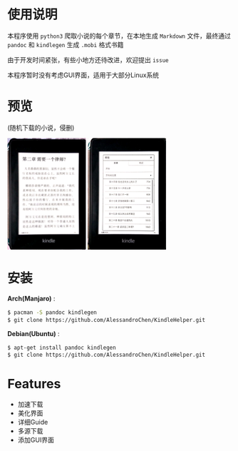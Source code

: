 # 使用说明

本程序使用 `python3` 爬取小说的每个章节，在本地生成 `Markdown` 文件，最终通过 `pandoc` 和 `kindlegen` 生成 `.mobi` 格式书籍

由于开发时间紧张，有些小地方还待改进，欢迎提出 `issue`

本程序暂时没有考虑GUI界面，适用于大部分Linux系统



# 预览

(随机下载的小说，侵删)



<img src="https://github.com/AlessandroChen/KindleHelper/blob/master/preview1.jpg" height = "250" div align=center/>

<img src="https://github.com/AlessandroChen/KindleHelper/blob/master/preview2.jpg" height = "250" div align=center/>

# 安装

**Arch(Manjaro)** :

  ```bash
$ pacman -S pandoc kindlegen
$ git clone https://github.com/AlessandroChen/KindleHelper.git
  ```

**Debian(Ubuntu)** :

```bash
$ apt-get install pandoc kindlegen
$ git clone https://github.com/AlessandroChen/KindleHelper.git
```



# Features

* 加速下载
* 美化界面
* 详细Guide
* 多源下载
* 添加GUI界面

